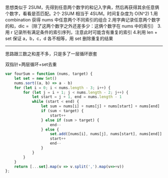 思想类似于 2SUM，先得到任意两个数字的和记入字典，然后再获得其余任意俩个数字，看看是否匹配。2个 2SUM 相当于 4SUM。时间复杂度为 O(N^2)
1.用 combination 获得 nums 中任意两个不同索引的组合
2.用字典记录任意两个数字的和，dic =｛除了这两个数字之外还差多少：这俩个数字在 nums 中的索引｝
3.用 r 记录所有满足条件的索引序列，注意此时可能含有重复的索引
4.利用 len + set 保证 a，b，c，d 各不相等，用 set 删除重复的结果


----

思路跟三数之和差不多，只是多了一层循环嵌套

双指针+两层循环+set去重

```javascript
var fourSum = function (nums, target) {
    let set = new Set()
    nums.sort((a, b) => a - b)
    for (let i = 0; i < nums.length - 3; i++) {
        for (let j = i + 1; j < nums.length - 2; j++) {
            let start = j + 1, end = nums.length - 1
            while (start < end) {
                let sum = nums[i] + nums[j] + nums[start] + nums[end]
                if (sum < target) {
                    start++
                } else if (sum > target) {
                    end--
                } else {
                    set.add([nums[i], nums[j], nums[start], nums[end]].join(','))
                    start++
                    end--
                }
            }
        }
    }
    return [...set].map(v => v.split(',').map(v=>+v))
};
```

